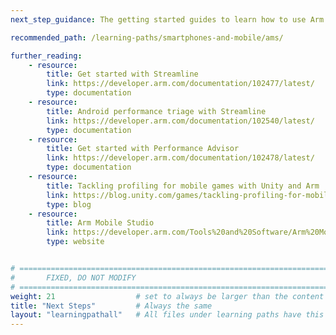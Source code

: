 ```yaml
---
next_step_guidance: The getting started guides to learn how to use Arm Mobile Studio tools to profile mobile games is a good next step.

recommended_path: /learning-paths/smartphones-and-mobile/ams/

further_reading:
    - resource:
        title: Get started with Streamline 
        link: https://developer.arm.com/documentation/102477/latest/
        type: documentation
    - resource:
        title: Android performance triage with Streamline 
        link: https://developer.arm.com/documentation/102540/latest/
        type: documentation
    - resource:
        title: Get started with Performance Advisor 
        link: https://developer.arm.com/documentation/102478/latest/
        type: documentation
    - resource:
        title: Tackling profiling for mobile games with Unity and Arm
        link: https://blog.unity.com/games/tackling-profiling-for-mobile-games-with-unity-and-arm
        type: blog
    - resource:
        title: Arm Mobile Studio 
        link: https://developer.arm.com/Tools%20and%20Software/Arm%20Mobile%20Studio
        type: website


# ================================================================================
#       FIXED, DO NOT MODIFY
# ================================================================================
weight: 21                  # set to always be larger than the content in this path, and one more than 'review'
title: "Next Steps"         # Always the same
layout: "learningpathall"   # All files under learning paths have this same wrapper
---
```

